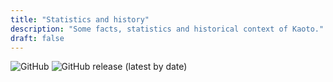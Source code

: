 ```yaml
---
title: "Statistics and history"
description: "Some facts, statistics and historical context of Kaoto."
draft: false
---
```




![GitHub](https://img.shields.io/github/license/kaotoio/kaoto)
![GitHub release (latest by date)](https://img.shields.io/github/v/release/kaotoio/kaoto)

